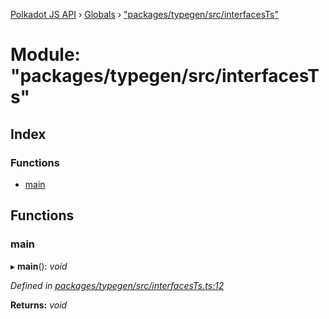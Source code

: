 [Polkadot JS API](../README.md) › [Globals](../globals.md) › ["packages/typegen/src/interfacesTs"](_packages_typegen_src_interfacests_.md)

# Module: "packages/typegen/src/interfacesTs"

## Index

### Functions

* [main](_packages_typegen_src_interfacests_.md#main)

## Functions

###  main

▸ **main**(): *void*

*Defined in [packages/typegen/src/interfacesTs.ts:12](https://github.com/polkadot-js/api/blob/e6806ed7f/packages/typegen/src/interfacesTs.ts#L12)*

**Returns:** *void*
